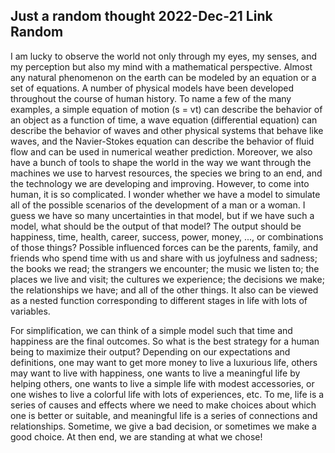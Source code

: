 Just a random thought
2022-Dec-21
Link
Random
-----

I am lucky to observe the world not only through my eyes, my senses, and my perception but also my mind with a mathematical perspective. Almost any natural phenomenon on the earth can be modeled by an equation or a set of equations. A number of physical models have been developed throughout the course of human history. To name a few of the many examples, a simple equation of motion (s = vt) can describe the behavior of an object as a function of time, a wave equation (differential equation) can describe the behavior of waves and other physical systems that behave like waves, and the Navier-Stokes equation can describe the behavior of fluid flow and can be used in numerical weather prediction. Moreover, we also have a bunch of tools to shape the world in the way we want through the machines we use to harvest resources, the species we bring to an end, and the technology we are developing and improving. However, to come into human, it is so complicated. I wonder whether we have a model to simulate all of the possible scenarios of the development of a man or a woman. I guess we have so many uncertainties in that model, but if we have such a model, what should be the output of that model? The output should be happiness, time, health, career, success, power, money, ..., or combinations of those things? Possible influenced forces can be the parents, family, and friends who spend time with us and share with us joyfulness and sadness; the books we read; the strangers we encounter; the music we listen to; the places we live and visit; the cultures we experience; the decisions we make; the relationships we have; and all of the other things.  It also can be viewed as a nested function corresponding to different stages in life with lots of variables.

For simplification, we can think of a simple model such that time and happiness are the final outcomes. So what is the best strategy for a human being to maximize their output? Depending on our expectations and definitions, one may want to get more money to live a luxurious life, others may want to live with happiness, one wants to live a meaningful life by helping others, one wants to live a simple life with modest accessories, or one wishes to live a colorful life with lots of experiences, etc. To me, life is a series of causes and effects where we need to make choices about which one is better or suitable, and meaningful life is a series of connections and relationships. Sometime, we give a bad decision, or sometimes we make a good choice. At then end, we are standing at what we chose!

<!-- Money is essential to have a life. On the other hand, money is necessary for the evolution of humanity! Why do we want to get more money? Many believe money can make life easier, but I guess it makes us more complicated. Why do we want to acquire power? Why do some people leave a country to come to a (better) country? Why do we sacrifice our time to do what we don't want to do? Why do we want to put our health at risk for the purpose of making money? Why don't we choose one thing instead of others? Many why questions we can ask, but it is hard to find the answers.

I would say it is nearly impossible to have such a model, but three things I believe are important for any human being: love, gratitude, and honesty. 

P.S.: I also want to appreciate all the people who have shaped my mind and made me where I stand right now to write these things. These lines of words are just my random thoughts that I want to share! -->